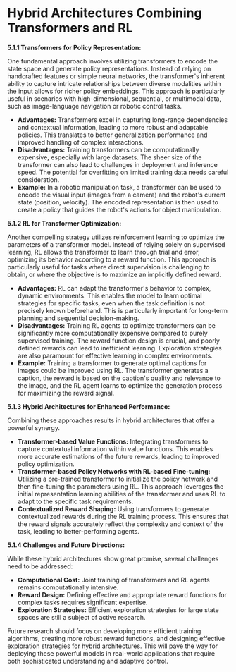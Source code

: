 # Hybrid Architectures Combining Transformers and RL


**5.1.1  Transformers for Policy Representation:**

One fundamental approach involves utilizing transformers to encode the state space and generate policy representations.  Instead of relying on handcrafted features or simple neural networks, the transformer's inherent ability to capture intricate relationships between diverse modalities within the input allows for richer policy embeddings.  This approach is particularly useful in scenarios with high-dimensional, sequential, or multimodal data, such as image-language navigation or robotic control tasks.

* **Advantages:** Transformers excel in capturing long-range dependencies and contextual information, leading to more robust and adaptable policies.  This translates to better generalization performance and improved handling of complex interactions.
* **Disadvantages:** Training transformers can be computationally expensive, especially with large datasets. The sheer size of the transformer can also lead to challenges in deployment and inference speed.  The potential for overfitting on limited training data needs careful consideration.
* **Example:** In a robotic manipulation task, a transformer can be used to encode the visual input (images from a camera) and the robot's current state (position, velocity).  The encoded representation is then used to create a policy that guides the robot's actions for object manipulation.

**5.1.2  RL for Transformer Optimization:**

Another compelling strategy utilizes reinforcement learning to optimize the parameters of a transformer model.  Instead of relying solely on supervised learning, RL allows the transformer to learn through trial and error, optimizing its behavior according to a reward function. This approach is particularly useful for tasks where direct supervision is challenging to obtain, or where the objective is to maximize an implicitly defined reward.

* **Advantages:** RL can adapt the transformer's behavior to complex, dynamic environments. This enables the model to learn optimal strategies for specific tasks, even when the task definition is not precisely known beforehand.  This is particularly important for long-term planning and sequential decision-making.
* **Disadvantages:** Training RL agents to optimize transformers can be significantly more computationally expensive compared to purely supervised training. The reward function design is crucial, and poorly defined rewards can lead to inefficient learning.  Exploration strategies are also paramount for effective learning in complex environments.
* **Example:** Training a transformer to generate optimal captions for images could be improved using RL.  The transformer generates a caption, the reward is based on the caption's quality and relevance to the image, and the RL agent learns to optimize the generation process for maximizing the reward signal.

**5.1.3  Hybrid Architectures for Enhanced Performance:**

Combining these approaches results in hybrid architectures that offer a powerful synergy.

* **Transformer-based Value Functions:**  Integrating transformers to capture contextual information within value functions.  This enables more accurate estimations of the future rewards, leading to improved policy optimization.
* **Transformer-based Policy Networks with RL-based Fine-tuning:** Utilizing a pre-trained transformer to initialize the policy network and then fine-tuning the parameters using RL.  This approach leverages the initial representation learning abilities of the transformer and uses RL to adapt to the specific task requirements.
* **Contextualized Reward Shaping:** Using transformers to generate contextualized rewards during the RL training process.  This ensures that the reward signals accurately reflect the complexity and context of the task, leading to better-performing agents.

**5.1.4  Challenges and Future Directions:**

While these hybrid architectures show great promise, several challenges need to be addressed:

* **Computational Cost:**  Joint training of transformers and RL agents remains computationally intensive.
* **Reward Design:**  Defining effective and appropriate reward functions for complex tasks requires significant expertise.
* **Exploration Strategies:**  Efficient exploration strategies for large state spaces are still a subject of active research.

Future research should focus on developing more efficient training algorithms, creating more robust reward functions, and designing effective exploration strategies for hybrid architectures.  This will pave the way for deploying these powerful models in real-world applications that require both sophisticated understanding and adaptive control.



